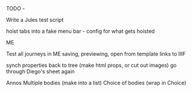 TODO - 


Write a Jules test script

hoist tabs into a fake menu bar - config for what gets hoisted

ME

Test all journeys in ME
saving, previewing, 
open from template
links to IIIF

synch properties back to tree (make html props, or cut out images)
go through Diego's sheet again


Annos
Multiple bodies (make into a list)
Choice of bodies (wrap in Choice)




